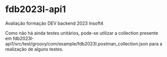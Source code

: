 # fdb2023I-api1
Avaliação formação DEV backend 2023 Insoft4

Como não há ainda testes unitários, pode-se utilizar a collection presente em fdb2023I-api1/src/test/groovy/com/example/fdb2023I.postman_collection.json para a realização de alguns testes.
